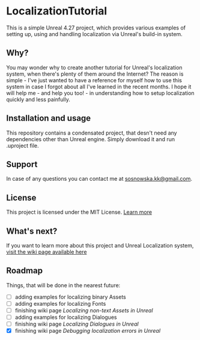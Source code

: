 # LocalizationTutorial

This is a simple Unreal 4.27 project, which provides various examples of setting up, using and handling localization via Unreal's build-in system.

## Why?
You may wonder why to create another tutorial for Unreal's localization system, when there's plenty of them around the Internet? The reason is simple - I've just wanted to have a reference for myself how to use this system in case I forgot about all I've learned in the recent months. I hope it will help me - and help you too! - in understanding how to setup localization quickly and less painfully.

## Installation and usage
This repository contains a condensated project, that desn't need any dependencies other than Unreal engine. Simply download it and run .uproject file.

## Support
In case of any questions you can contact me at sosnowska.kk@gmail.com.

## License
This project is licensed under the MIT License. [Learn more](https://choosealicense.com/licenses/mit/)

## What's next?
If you want to learn more about this project and Unreal Localization system, [visit the wiki page available here](LT_Wiki/home.md)

## Roadmap
Things, that will be done in the nearest future:
- [ ] adding examples for localizing binary Assets
- [ ] adding examples for localizing Fonts
- [ ] finishing wiki page *Localizing non-text Assets in Unreal*
- [ ] adding examples for localizing Dialogues
- [ ] finishing wiki page *Localizing Dialogues in Unreal*
- [x] finishing wiki page *Debugging localization errors in Unreal*